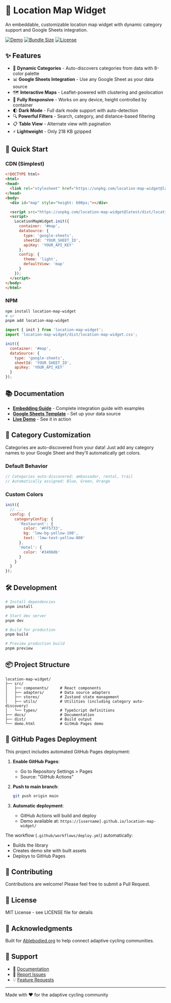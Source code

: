 # 📍 Location Map Widget

An embeddable, customizable location map widget with dynamic category support and Google Sheets integration.

[![Demo](https://img.shields.io/badge/demo-live-brightgreen)](https://ablebodied.github.io/location-map-widget/)
[![Bundle Size](https://img.shields.io/badge/bundle-218KB_gzipped-blue)](./dist)
[![License](https://img.shields.io/badge/license-MIT-blue.svg)](LICENSE)

## ✨ Features

- 🎨 **Dynamic Categories** - Auto-discovers categories from data with 8-color palette
- 📊 **Google Sheets Integration** - Use any Google Sheet as your data source
- 🗺️ **Interactive Maps** - Leaflet-powered with clustering and geolocation
- 📱 **Fully Responsive** - Works on any device, height controlled by container
- 🌓 **Dark Mode** - Full dark mode support with auto-detection
- 🔍 **Powerful Filters** - Search, category, and distance-based filtering
- 📋 **Table View** - Alternate view with pagination
- ⚡ **Lightweight** - Only 218 KB gzipped

## 🚀 Quick Start

### CDN (Simplest)

```html
<!DOCTYPE html>
<html>
<head>
  <link rel="stylesheet" href="https://unpkg.com/location-map-widget@latest/dist/location-map-widget.css">
</head>
<body>
  <div id="map" style="height: 600px;"></div>

  <script src="https://unpkg.com/location-map-widget@latest/dist/location-map-widget.umd.js"></script>
  <script>
    LocationMapWidget.init({
      container: '#map',
      dataSource: {
        type: 'google-sheets',
        sheetId: 'YOUR_SHEET_ID',
        apiKey: 'YOUR_API_KEY'
      },
      config: {
        theme: 'light',
        defaultView: 'map'
      }
    });
  </script>
</body>
</html>
```

### NPM

```bash
npm install location-map-widget
# or
pnpm add location-map-widget
```

```javascript
import { init } from 'location-map-widget';
import 'location-map-widget/dist/location-map-widget.css';

init({
  container: '#map',
  dataSource: {
    type: 'google-sheets',
    sheetId: 'YOUR_SHEET_ID',
    apiKey: 'YOUR_API_KEY'
  }
});
```

## 📚 Documentation

- **[Embedding Guide](./docs/embedding-guide.md)** - Complete integration guide with examples
- **[Google Sheets Template](./docs/google-sheets-template.md)** - Set up your data source
- **[Live Demo](https://ablebodied.github.io/location-map-widget/)** - See it in action

## 🎨 Category Customization

Categories are auto-discovered from your data! Just add any category names to your Google Sheet and they'll automatically get colors.

### Default Behavior
```javascript
// Categories auto-discovered: ambassador, rental, trail
// Automatically assigned: Blue, Green, Orange
```

### Custom Colors
```javascript
init({
  // ...
  config: {
    categoryConfig: {
      'Restaurant': {
        color: '#FF5733',
        bg: 'lmw-bg-yellow-100',
        text: 'lmw-text-yellow-800'
      },
      'Hotel': {
        color: '#3498db'
      }
    }
  }
});
```

## 🛠️ Development

```bash
# Install dependencies
pnpm install

# Start dev server
pnpm dev

# Build for production
pnpm build

# Preview production build
pnpm preview
```

## 📦 Project Structure

```
location-map-widget/
├── src/
│   ├── components/     # React components
│   ├── adapters/       # Data source adapters
│   ├── stores/         # Zustand state management
│   ├── utils/          # Utilities (including category auto-discovery)
│   └── types/          # TypeScript definitions
├── docs/               # Documentation
├── dist/               # Build output
└── demo.html           # GitHub Pages demo
```

## 🚢 GitHub Pages Deployment

This project includes automated GitHub Pages deployment:

1. **Enable GitHub Pages**:
   - Go to Repository Settings > Pages
   - Source: "GitHub Actions"

2. **Push to main branch**:
   ```bash
   git push origin main
   ```

3. **Automatic deployment**:
   - GitHub Actions will build and deploy
   - Demo available at: `https://[username].github.io/location-map-widget/`

The workflow (`.github/workflows/deploy.yml`) automatically:
- Builds the library
- Creates demo site with built assets
- Deploys to GitHub Pages

## 🤝 Contributing

Contributions are welcome! Please feel free to submit a Pull Request.

## 📄 License

MIT License - see LICENSE file for details

## 🙏 Acknowledgments

Built for [Ablebodied.org](https://ablebodied.org) to help connect adaptive cycling communities.

## 💬 Support

- 📖 [Documentation](./docs/)
- 🐛 [Report Issues](https://github.com/ablebodied/location-map-widget/issues)
- 💡 [Feature Requests](https://github.com/ablebodied/location-map-widget/issues)

---

Made with ❤️ for the adaptive cycling community
